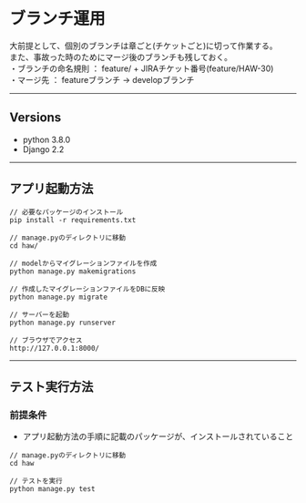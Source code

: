 # ブランチ運用
大前提として、個別のブランチは章ごと(チケットごと)に切って作業する。  
また、事故った時のためにマージ後のブランチも残しておく。  
・ブランチの命名規則 ： feature/ + JIRAチケット番号(feature/HAW-30)  
・マージ先 ： featureブランチ -> developブランチ  

---
## Versions
 - python 3.8.0
 - Django 2.2

---
## アプリ起動方法
```
// 必要なパッケージのインストール
pip install -r requirements.txt

// manage.pyのディレクトリに移動
cd haw/

// modelからマイグレーションファイルを作成
python manage.py makemigrations

// 作成したマイグレーションファイルをDBに反映
python manage.py migrate

// サーバーを起動
python manage.py runserver

// ブラウザでアクセス
http://127.0.0.1:8000/
```

---
## テスト実行方法
### 前提条件
 - アプリ起動方法の手順に記載のパッケージが、インストールされていること
```
// manage.pyのディレクトリに移動
cd haw

// テストを実行
python manage.py test
```
